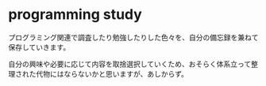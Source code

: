 # programming study

プログラミング関連で調査したり勉強したりした色々を、自分の備忘録を兼ねて保存していきます。

自分の興味や必要に応じて内容を取捨選択していくため、おそらく体系立って整理された代物にはならないかと思いますが、あしからず。
